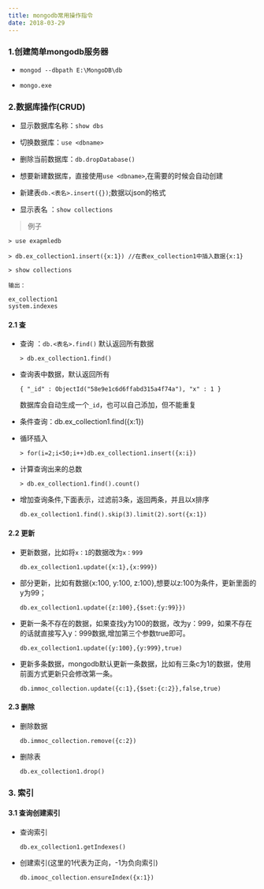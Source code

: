 ```yaml
---
title: mongodb常用操作指令
date: 2018-03-29
---
```


### 1.创建简单mongodb服务器

* `mongod --dbpath E:\MongoDB\db`

* `mongo.exe`

### 2.数据库操作(CRUD)

* 显示数据库名称：`show dbs`

* 切换数据库：`use <dbname>`

* 删除当前数据库：`db.dropDatabase()`

* 想要新建数据库，直接使用`use <dbname>`,在需要的时候会自动创建

* 新建表`db.<表名>.insert({})`;数据以json的格式

* 显示表名 ：`show collections`

> 例子

	> use exapmledb

	> db.ex_collection1.insert({x:1}) //在表ex_collection1中插入数据{x:1}

	> show collections

	输出：
	
	ex_collection1
	system.indexes


#### 2.1 查
* 查询 ：`db.<表名>.find()` 默认返回所有数据

	`> db.ex_collection1.find()` 

* 查询表中数据，默认返回所有

	`{ "_id" : ObjectId("58e9e1c6d6ffabd315a4f74a"), "x" : 1 }`

	数据库会自动生成一个`_id`，也可以自己添加，但不能重复

* 条件查询：db.ex_collection1.find({x:1})

* 循环插入

	`> for(i=2;i<50;i++)db.ex_collection1.insert({x:i})`

* 计算查询出来的总数

	`> db.ex_collection1.find().count()`  

* 增加查询条件,下面表示，过滤前3条，返回两条，并且以x排序

	`db.ex_collection1.find().skip(3).limit(2).sort({x:1})`
#### 2.2 更新

* 更新数据，比如将`x：1`的数据改为`x：999`

	`db.ex_collection1.update({x:1},{x:999})` 

* 部分更新，比如有数据{x:100, y:100, z:100},想要以z:100为条件，更新里面的y为99；

	`db.ex_collection1.update({z:100},{$set:{y:99}})`

* 更新一条不存在的数据，如果查找y为100的数据，改为y：999，如果不存在的话就直接写入y：999数据,增加第三个参数true即可。

	`db.ex_collection1.update({y:100},{y:999},true)`

* 更新多条数据，mongodb默认更新一条数据，比如有三条c为1的数据，使用前面方式更新只会修改第一条。

	`db.immoc_collection.update({c:1},{$set:{c:2}},false,true)`
	
#### 2.3 删除
* 删除数据

	`db.immoc_collection.remove({c:2})`

* 删除表

	`db.ex_collection1.drop()`


### 3. 索引

#### 3.1 查询创建索引
* 查询索引

	`db.ex_collection1.getIndexes()`

* 创建索引(这里的1代表为正向，-1为负向索引)

	`db.imooc_collection.ensureIndex({x:1})`








